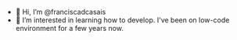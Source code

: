 - 👋 Hi, I’m @franciscadcasais
- 👀 I’m interested in learning how to develop. I've been on low-code environment for a few years now.

<!---
techisais/techisais is a ✨ special ✨ repository because its `README.md` (this file) appears on your GitHub profile.
You can click the Preview link to take a look at your changes.
--->
